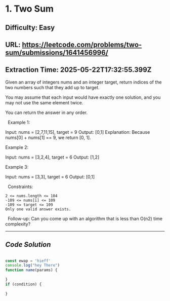 # 1. Two Sum
## Difficulty: Easy
## URL: https://leetcode.com/problems/two-sum/submissions/1641456996/
## Extraction Time: 2025-05-22T17:32:55.399Z

Given an array of integers nums and an integer target, return indices of the two numbers such that they add up to target.

You may assume that each input would have exactly one solution, and you may not use the same element twice.

You can return the answer in any order.

 
Example 1:

Input: nums = [2,7,11,15], target = 9
Output: [0,1]
Explanation: Because nums[0] + nums[1] == 9, we return [0, 1].

Example 2:

Input: nums = [3,2,4], target = 6
Output: [1,2]

Example 3:

Input: nums = [3,3], target = 6
Output: [0,1]

 
Constraints:

	2 <= nums.length <= 104
	-109 <= nums[i] <= 109
	-109 <= target <= 109
	Only one valid answer exists.

 
Follow-up: Can you come up with an algorithm that is less than O(n2) time complexity?

---
## *Code Solution*

```javascript

const ewap = 'hieff'
console.log("hey There")
function name(params) {
    
}
if (condition) {
    
}

```
